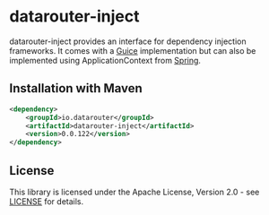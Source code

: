 # datarouter-inject

datarouter-inject provides an interface for dependency injection frameworks. It comes with a [Guice](https://github.com/google/guice) implementation but can also be implemented using ApplicationContext from [Spring](https://github.com/spring-projects/spring-framework).

## Installation with Maven

```xml
<dependency>
	<groupId>io.datarouter</groupId>
	<artifactId>datarouter-inject</artifactId>
	<version>0.0.122</version>
</dependency>
```

## License

This library is licensed under the Apache License, Version 2.0 - see [LICENSE](../LICENSE) for details.
